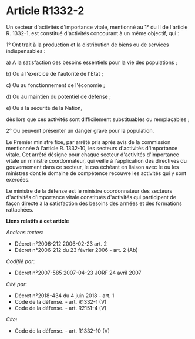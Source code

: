 # Article R1332-2

Un secteur d'activités d'importance vitale, mentionné au 1° du II de l'article R. 1332-1, est constitué d'activités
concourant à un même objectif, qui : 

1° Ont trait à la production et la distribution de biens ou de services indispensables : 

a) A la satisfaction des besoins essentiels pour la vie des populations ; 

b) Ou à l'exercice de l'autorité de l'Etat ; 

c) Ou au fonctionnement de l'économie ; 

d) Ou au maintien du potentiel de défense ; 

e) Ou à la sécurité de la Nation, 

dès lors que ces activités sont difficilement substituables ou remplaçables ; 

2° Ou peuvent présenter un danger grave pour la population. 

Le Premier ministre fixe, par arrêté pris après avis de la commission mentionnée à l'article R. 1332-10, les secteurs
d'activités d'importance vitale. Cet arrêté désigne pour chaque secteur d'activités d'importance vitale un ministre
coordonnateur, qui veille à l'application des directives du gouvernement dans ce secteur, le cas échéant en liaison avec le
ou les ministres dont le domaine de compétence recouvre les activités qui y sont exercées. 

Le ministre de la défense est le ministre coordonnateur des secteurs d'activités d'importance vitale constitués d'activités
qui participent de façon directe à la satisfaction des besoins des armées et des formations rattachées.

**Liens relatifs à cet article**

_Anciens textes_:

  - Décret n°2006-212 2006-02-23 art. 2
  - Décret n°2006-212 du 23 février 2006 - art. 2 (Ab)

_Codifié par_:

  - Décret n°2007-585 2007-04-23 JORF 24 avril 2007

_Cité par_:

  - Décret n°2018-434 du 4 juin 2018 - art. 1
  - Code de la défense. - art. R1332-1 (V)
  - Code de la défense. - art. R2151-4 (V)

_Cite_:

  - Code de la défense. - art. R1332-10 (V)
